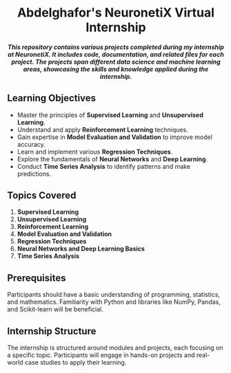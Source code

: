 <h1 align="center">
  Abdelghafor's NeuronetiX Virtual Internship
</h1>
<h5 align="center">
  This repository contains various projects completed during my internship at NeuronetiX. It includes code, documentation, and related files for each project. The projects span different data science and machine learning areas, showcasing the skills and knowledge applied during the internship.
</h5>

## Learning Objectives
- Master the principles of **Supervised Learning** and **Unsupervised Learning**.
- Understand and apply **Reinforcement Learning** techniques.
- Gain expertise in **Model Evaluation and Validation** to improve model accuracy.
- Learn and implement various **Regression Techniques**.
- Explore the fundamentals of **Neural Networks** and **Deep Learning**.
- Conduct **Time Series Analysis** to identify patterns and make predictions.

## Topics Covered
1. **Supervised Learning**
2. **Unsupervised Learning**
3. **Reinforcement Learning**
4. **Model Evaluation and Validation**
5. **Regression Techniques**
6. **Neural Networks and Deep Learning Basics**
7. **Time Series Analysis**

## Prerequisites
Participants should have a basic understanding of programming, statistics, and mathematics. Familiarity with Python and libraries like NumPy, Pandas, and Scikit-learn will be beneficial.

## Internship Structure
The internship is structured around modules and projects, each focusing on a specific topic. Participants will engage in hands-on projects and real-world case studies to apply their learning.
